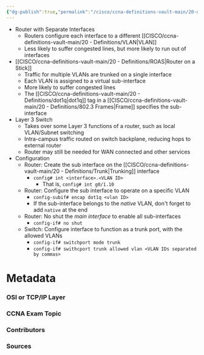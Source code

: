 ```yaml
---
{"dg-publish":true,"permalink":"/cisco/ccna-definitions-vault-main/20-definitions/inter-vlan-routing/","tags":["defs_ccna"]}
---
```


- Router with Separate Interfaces
	- Routers configure each interface to a different [[CISCO/ccna-definitions-vault-main/20 - Definitions/VLAN\|VLAN]]
	- Less likely to suffer congested lines, but more likely to run out of interfaces
- [[CISCO/ccna-definitions-vault-main/20 - Definitions/ROAS\|Router on a Stick]]
	- Traffic for multiple VLANs are trunked on a single interface
	- Each VLAN is assigned to a virtual sub-interface
	- More likely to suffer congested lines
	- The [[CISCO/ccna-definitions-vault-main/20 - Definitions/dot1q\|dot1q]] tag in a [[CISCO/ccna-definitions-vault-main/20 - Definitions/802.3 Frames\|Frame]] specifies the sub-interface
- Layer 3 Switch
	- Takes over some Layer 3 functions of a router, such as local VLAN/Subnet switching
	- Intra-campus traffic routed on switch backplane, reducing hops to external router
	- Router may still be needed for WAN connected and other services
- Configuration
	- Router: Create the sub interface on the [[CISCO/ccna-definitions-vault-main/20 - Definitions/Trunk\|Trunking]] interface
		- `config# int <interface>.<VLAN ID>`
			- That is, `config# int g0/1.10`
	- Router: Configure the sub interface to operate on a specific VLAN
		- `config-subif# encap dot1q <vlan ID>`
		- If the sub-interface belongs to the *native* VLAN, don't forget to add `native` at the end
	- Router: No shut the *main interface* to enable all sub-interfaces
		- `config-if# no shut`
	- Switch: Configure interface to function as a trunk port, with the allowed VLANs
		- `config-if# switchport mode trunk`
		- `config-if# swithcport trunk allowed vlan <VLAN IDs separated by commas>`

# Metadata
### OSI or TCP/IP Layer

### CCNA Exam Topic

### Contributors

### Sources

